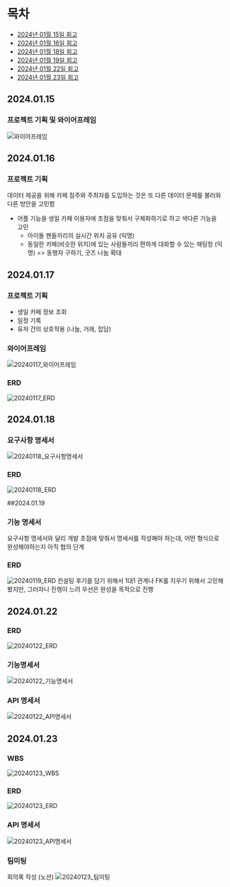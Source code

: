 # 목차
- [2024년 01월 15일 회고](https://lab.ssafy.com/s10-webmobile4-sub2/S10P12A301/-/blob/master/namhyemi/README.md#anchor-20240115
)
- [2024년 01월 16일 회고](https://lab.ssafy.com/s10-webmobile4-sub2/S10P12A301/-/blob/master/namhyemi/README.md#anchor-20240116
)
- [2024년 01월 18일 회고](https://lab.ssafy.com/s10-webmobile4-sub2/S10P12A301/-/blob/master/namhyemi/README.md#anchor-20240118
)
- [2024년 01월 19일 회고](https://lab.ssafy.com/s10-webmobile4-sub2/S10P12A301/-/blob/master/namhyemi/README.md#anchor-20240119
)
- [2024년 01월 22일 회고](https://lab.ssafy.com/s10-webmobile4-sub2/S10P12A301/-/blob/master/namhyemi/README.md#anchor-20240122
)
- [2024년 01월 23일 회고](https://lab.ssafy.com/s10-webmobile4-sub2/S10P12A301/-/blob/master/namhyemi/README.md#anchor-20240123
)

## 2024.01.15 
### 프로젝트 기획 및 와이어프레임

![와이어프레임](/uploads/9ed17374f1a0891e0744dff749c7453a/롤링.png)

## 2024.01.16 
### 프로젝트 기획

데이터 제공을 위해 카페 점주와 주최자를 도입하는 것은 또 다른 데이터 문제를 불러와 다른 방안을 고민함
- 어플 기능을 생일 카페 이용자에 초점을 맞춰서 구체화하기로 하고 색다른 기능을 고민
    - 아이돌 팬들끼리의 실시간 위치 공유 (익명)
    - 동일한 카페(비슷한 위치)에 있는 사람들끼리 편하게 대화할 수 있는 채팅창 (익명) => 동행자 구하기, 굿즈 나눔 확대


## 2024.01.17
### 프로젝트 기획
- 생일 카페 정보 조회
- 일정 기록
- 유저 간의 상호작용 (나눔, 거래, 잡담)


### 와이어프레임
![20240117_와이어프레임](/uploads/382116282665f583abc189dbaf44ab6c/20240117_와이어프레임.PNG)

### ERD
![20240117_ERD](/uploads/683cf0b9e69668b4103281f4e2123195/20240117_ERD.png)


## 2024.01.18
### 요구사항 명세서
![20240118_요구사항명세서](/uploads/59ac1da7b58f63c52a3106debd937468/20240118_요구사항명세서.PNG)

### ERD
![20240118_ERD](/uploads/0cb7984f9994fcd216627caa49124a11/20240118_ERD.PNG)


##2024.01.19
### 기능 명세서
요구사항 명세서와 달리 개발 초점에 맞춰서 명세서를 작성해야 하는데, 어떤 형식으로 완성해야하는지 아직 협의 단계

### ERD
![20240119_ERD](/uploads/5c74946973d83dd8ef75062cb418a299/20240119_ERD.PNG)
컨설팅 후기를 담기 위해서 1대1 관계나 FK를 지우기 위해서 고민해봤지만, 그러자니 진행이 느려 우선은 완성을 목적으로 진행


## 2024.01.22
### ERD
![20240122_ERD](/uploads/32db4b483aa498ea88369cd0b1a91e61/20240122_ERD.PNG)

### 기능명세서
![20240122_기능명세서](/uploads/89f3e8eed124e3f7b7506618f17ace96/20240122_기능명세서.PNG)

### API 명세서
![20240122_API명세서](/uploads/072610077b536c64eb863f338109e9b9/20240122_API명세서.PNG)


## 2024.01.23
### WBS
![20240123_WBS](/uploads/a4e63b3c284e340ec3ee279bc6493ef5/image.png)

### ERD
![20240123_ERD](/uploads/019a4295ec6064a8f6904915f9d8eb63/image.png)

### API 명세서
![20240123_API명세서](/uploads/ad103f8f88700df1bea8c7fa4f933cc2/image.png)

### 팀미팅
회의록 작성 (노션)
![20240123_팀미팅](/uploads/28ddda586caff1be144d9095cdca0a28/image.png)


